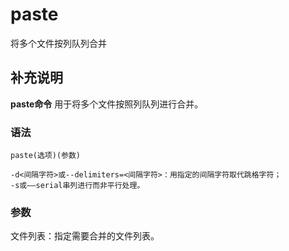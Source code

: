 paste
===

将多个文件按列队列合并

## 补充说明

**paste命令** 用于将多个文件按照列队列进行合并。

### 语法  

```
paste(选项)(参数)
```

  

```
-d<间隔字符>或--delimiters=<间隔字符>：用指定的间隔字符取代跳格字符；
-s或——serial串列进行而非平行处理。
```

### 参数  

文件列表：指定需要合并的文件列表。


